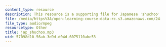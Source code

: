 ```yaml
---
content_type: resource
description: This resource is a supporting file for Japanese 'shuchoo'.
file: /media/https%3A/open-learning-course-data-rc.s3.amazonaws.com/24-901-language-and-its-structure-i-phonology-fall-2010/57098d1056ab3d9dd04d6075110abc53_jap_shuchoo.mp3
file_type: audio/mpeg
resourcetype: Other
title: jap_shuchoo.mp3
uid: 57098d10-56ab-3d9d-d04d-6075110abc53
---
```

